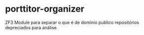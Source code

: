 # porttitor-organizer
ZF3 Module para separar o que é de domínio publico repositórios depreciados para análise
